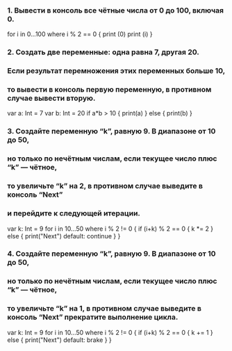 
### 1. Вывести в консоль все чётные числа от 0 до 100, включая 0.

for i in 0...100 where i % 2 == 0 {
    print (0)
    print (i)
}

### 2. Создать две переменные: одна равна 7, другая 20. 
### Если результат перемножения этих переменных больше 10, 
### то вывести в консоль первую переменную, в противном случае вывести вторую.

var a: Int = 7
var b: Int = 20
if a*b > 10 {
    print(a)
} else {
    print(b)
}

### 3. Создайте переменную “k”, равную 9. В диапазоне от 10 до 50, 
### но только по нечётным числам, если текущее число плюс “k” — чётное, 
### то увеличьте “k” на 2, в противном случае выведите в консоль “Next” 
### и перейдите к следующей итерации.

var k: Int = 9
for i in 10...50 where i % 2 != 0 {
    if (i+k) % 2 == 0 {
        k *= 2
    } else {
        print("Next")
        default: continue
    }
}

### 4. Создайте переменную “k”, равную 9. В диапазоне от 10 до 50, 
### но только по нечётным числам, если текущее число плюс “k” — чётное, 
### то увеличьте “k” на 1, в противном случае выведите в консоль “Next” прекратите выполнение цикла.

var k: Int = 9
for i in 10...50 where i % 2 != 0 {
    if (i+k) % 2 == 0 {
        k += 1
    } else {
        print("Next")
        default: brake
    }
}